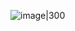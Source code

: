 ![image|300](https://github.com/iampedroluis/iampedroluis-Instagram-Photo-Feed-HTML-CSS/assets/83560861/f963dbd9-a2c3-4935-870b-63634ad0ce24)
